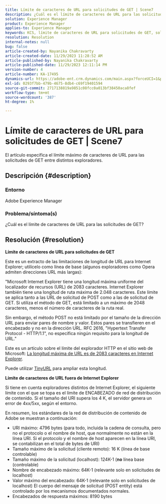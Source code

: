 ```yaml
---
title: Límite de caracteres de URL para solicitudes de GET | Scene7
description: ¿Cuál es el límite de caracteres de URL para las solicitudes de GET?
solution: Experience Manager
product: Experience Manager
applies-to: Experience Manager
keywords: KCS, límite de caracteres de URL para solicitudes de GET, solicitud de POST, solicitud de GET AEM,
resolution: Resolution
internal-notes: null
bug: false
article-created-by: Nayanika Chakravarty
article-created-date: 11/29/2023 11:28:52 AM
article-published-by: Nayanika Chakravarty
article-published-date: 11/29/2023 12:11:14 PM
version-number: 4
article-number: KA-17495
dynamics-url: https://adobe-ent.crm.dynamics.com/main.aspx?forceUCI=1&pagetype=entityrecord&etn=knowledgearticle&id=c78fa574-aa8e-ee11-8179-6045bd006239
exl-id: 0293f7bb-479b-4675-8db4-c69f19401594
source-git-commit: 2717138819a9851c08fcc0a013bf38450aca8fef
workflow-type: tm+mt
source-wordcount: '387'
ht-degree: 1%

---
```


# Límite de caracteres de URL para solicitudes de GET | Scene7


El artículo especifica el límite máximo de caracteres de URL para las solicitudes de GET entre distintos exploradores.

## Descripción {#description}


### Entorno

Adobe Experience Manager

### Problema/síntoma(s)

¿Cuál es el límite de caracteres de URL para las solicitudes de GET?


## Resolución {#resolution}


<b>Límite de caracteres de URL para solicitudes de GET</b>

Este es un extracto de las limitaciones de longitud de URL para Internet Explorer; utilícelo como línea de base (algunos exploradores como Opera admiten direcciones URL más largas):

&quot;Microsoft Internet Explorer tiene una longitud máxima uniforme del localizador de recursos (URL) de 2083 caracteres. Internet Explorer también tiene una longitud de ruta máxima de 2.048 caracteres. Este límite se aplica tanto a las URL de solicitud de POST como a las de solicitud de GET. Si utiliza el método de GET, está limitado a un máximo de 2048 caracteres, menos el número de caracteres de la ruta real.

Sin embargo, el método POST no está limitado por el tamaño de la dirección URL para enviar pares de nombre y valor. Estos pares se transfieren en el encabezado y no en la dirección URL. RFC 2616, &quot;Hypertext Transfer Protocol - HTTP/1.1&quot;, no especifica ningún requisito para la longitud de URL.&quot;

Este es un artículo sobre el límite del explorador HTTP en el sitio web de Microsoft: [La longitud máxima de URL es de 2083 caracteres en Internet Explorer](https://support.microsoft.com/en-us/topic/maximum-url-length-is-2-083-characters-in-internet-explorer-174e7c8a-6666-f4e0-6fd6-908b53c12246).

Puede utilizar [TinyURL](https://tinyurl.com/app) para ampliar esta longitud.

<b>Límite de caracteres de URL fuera de Internet Explorer</b>

Si tiene en cuenta exploradores distintos de Internet Explorer, el siguiente límite con el que se topa es el límite de ENCABEZADO de red de distribución de contenido. Si el tamaño del URI supera los 4 K, el servidor genera un error de 4xx/5xx, según el entorno.

En resumen, los estándares de la red de distribución de contenido de Adobe se muestran a continuación:

- URI máximo: 4796 bytes (para todo, incluida la cadena de consulta, pero no el protocolo o el nombre de host, que normalmente no están en la línea URI. Si el protocolo y el nombre de host aparecen en la línea URI, se contabilizan en el total de bytes de URI)
- Tamaño máximo de la solicitud (cliente remoto): 16 K (línea de base controlable)
- Tamaño máximo de la solicitud (localhost): 124K-1 (<b>no</b> línea base (controlable)
- Nombre de encabezado máximo: 64K-1 (relevante solo en solicitudes de localhost)
- Valor máximo del encabezado: 64K-1 (relevante solo en solicitudes de localhost) El cuerpo del mensaje de solicitud (POST entity) está controlado por los mecanismos documentados normales.
- Encabezados de respuesta máximos: 8190 bytes
